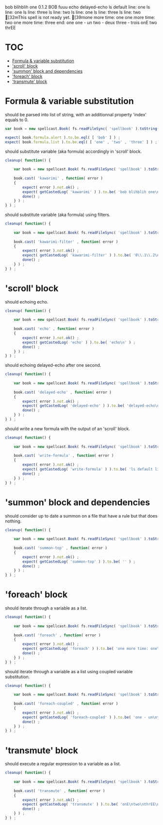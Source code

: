 bob blihblih one
0\.1\.2
BOB
fuuu
echo
delayed-echo
ls default line: one
ls line: one
ls line: three
ls line: two
ls line: one
ls line: three
ls line: two
[32mThis spell is not ready yet.
[39mone more time: one
one more time: two
one more time: three
end: one
one - un
two - deux
three - trois
onE
two
thrEE
# TOC
   - [Formula & variable substitution](#formula--variable-substitution)
   - ['scroll' block](#scroll-block)
   - ['summon' block and dependencies](#summon-block-and-dependencies)
   - ['foreach' block](#foreach-block)
   - ['transmute' block](#transmute-block)
<a name=""></a>
 
<a name="formula--variable-substitution"></a>
# Formula & variable substitution
should be parsed into list of string, with an additionnal property 'index' equals to 0.

```js
var book = new spellcast.Book( fs.readFileSync( 'spellbook' ).toString() ) ;

expect( book.formula.alert ).to.be.eql( [ 'bob' ] ) ;
expect( book.formula.list ).to.be.eql( [ 'one' , 'two' , 'three' ] ) ;
```

should substitute variable (aka formula) accordingly in 'scroll' block.

```js
cleanup( function() {
	
	var book = new spellcast.Book( fs.readFileSync( 'spellbook' ).toString() ) ;
	
	book.cast( 'kawarimi' , function( error )
	{
		expect( error ).not.ok() ;
		expect( getCastedLog( 'kawarimi' ) ).to.be( 'bob blihblih one\n' ) ;
		done() ;
	} ) ;
} ) ;
```

should substitute variable (aka formula) using filters.

```js
cleanup( function() {
	
	var book = new spellcast.Book( fs.readFileSync( 'spellbook' ).toString() ) ;
	
	book.cast( 'kawarimi-filter' , function( error )
	{
		expect( error ).not.ok() ;
		expect( getCastedLog( 'kawarimi-filter' ) ).to.be( '0\\.1\\.2\nBOB\nfuuu\n' ) ;
		done() ;
	} ) ;
} ) ;
```

<a name="scroll-block"></a>
# 'scroll' block
should echoing echo.

```js
cleanup( function() {
	
	var book = new spellcast.Book( fs.readFileSync( 'spellbook' ).toString() ) ;
	
	book.cast( 'echo' , function( error )
	{
		expect( error ).not.ok() ;
		expect( getCastedLog( 'echo' ) ).to.be( 'echo\n' ) ;
		done() ;
	} ) ;
} ) ;
```

should echoing delayed-echo after one second.

```js
cleanup( function() {
	
	var book = new spellcast.Book( fs.readFileSync( 'spellbook' ).toString() ) ;
	
	book.cast( 'delayed-echo' , function( error )
	{
		expect( error ).not.ok() ;
		expect( getCastedLog( 'delayed-echo' ) ).to.be( 'delayed-echo\n' ) ;
		done() ;
	} ) ;
} ) ;
```

should write a new formula with the output of an 'scroll' block.

```js
cleanup( function() {
	
	var book = new spellcast.Book( fs.readFileSync( 'spellbook' ).toString() ) ;
	
	book.cast( 'write-formula' , function( error )
	{
		expect( error ).not.ok() ;
		expect( getCastedLog( 'write-formula' ) ).to.be( 'ls default line: one\nls line: one\nls line: three\nls line: two\nls line: one\nls line: three\nls line: two\n' ) ;
		done() ;
	} ) ;
} ) ;
```

<a name="summon-block-and-dependencies"></a>
# 'summon' block and dependencies
should consider up to date a summon on a file that have a rule but that does nothing.

```js
cleanup( function() {
	
	var book = new spellcast.Book( fs.readFileSync( 'spellbook' ).toString() ) ;
	
	book.cast( 'summon-top' , function( error )
	{
		expect( error ).not.ok() ;
		expect( getCastedLog( 'summon-top' ) ).to.be( '' ) ;
		done() ;
	} ) ;
} ) ;
```

<a name="foreach-block"></a>
# 'foreach' block
should iterate through a variable as a list.

```js
cleanup( function() {
	
	var book = new spellcast.Book( fs.readFileSync( 'spellbook' ).toString() ) ;
	
	book.cast( 'foreach' , function( error )
	{
		expect( error ).not.ok() ;
		expect( getCastedLog( 'foreach' ) ).to.be( 'one more time: one\none more time: two\none more time: three\nend: one\n' ) ;
		done() ;
	} ) ;
} ) ;
```

should iterate through a variable as a list using coupled variable substitution.

```js
cleanup( function() {
	
	var book = new spellcast.Book( fs.readFileSync( 'spellbook' ).toString() ) ;
	
	book.cast( 'foreach-coupled' , function( error )
	{
		expect( error ).not.ok() ;
		expect( getCastedLog( 'foreach-coupled' ) ).to.be( 'one - un\ntwo - deux\nthree - trois\n' ) ;
		done() ;
	} ) ;
} ) ;
```

<a name="transmute-block"></a>
# 'transmute' block
should execute a regular expression to a variable as a list.

```js
cleanup( function() {
	
	var book = new spellcast.Book( fs.readFileSync( 'spellbook' ).toString() ) ;
	
	book.cast( 'transmute' , function( error )
	{
		expect( error ).not.ok() ;
		expect( getCastedLog( 'transmute' ) ).to.be( 'onE\ntwo\nthrEE\n' ) ;
		done() ;
	} ) ;
} ) ;
```

